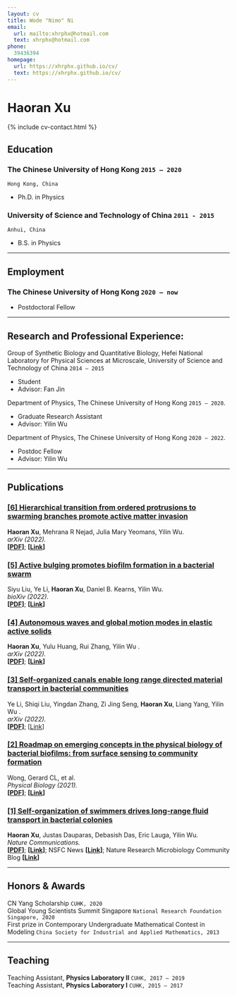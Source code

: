 ```yaml
---
layout: cv
title: Wode "Nimo" Ni
email:
  url: mailto:xhrphx@hotmail.com
  text: xhrphx@hotmail.com
phone:
  39436394
homepage:
  url: https://xhrphx.github.io/cv/
  text: https://xhrphx.github.io/cv/
---
```


# Haoran Xu

<!--
include contact information from the front matter
Supported arguments:
    - homepage: url, text
        - phone
        - email
            -->

{% include cv-contact.html %}



## Education

### **The Chinese University of Hong Kong** `2015 – 2020`

```
Hong Kong, China
```

- Ph.D. in Physics

### **University of Science and Technology of China** `2011 - 2015`

```
Anhui, China
```

- B.S. in Physics



---

## Employment

### **The Chinese University of Hong Kong** `2020 – now`

- Postdoctoral Fellow



---

## Research and Professional Experience:

Group of Synthetic Biology and Quantitative Biology, Hefei National Laboratory for Physical Sciences at Microscale, University of Science and Technology of China `2014 – 2015`
- Student
- Advisor: Fan Jin

Department of Physics, The Chinese University of Hong Kong `2015 – 2020`. 
- Graduate Research Assistant
- Advisor: Yilin Wu

Department of Physics, The Chinese University of Hong Kong `2020 – 2022`. 
- Postdoc Fellow
- Advisor: Yilin Wu



---

## Publications

### [**[6] Hierarchical transition from ordered protrusions to swarming branches promote active matter invasion**](https://arxiv.org/pdf/2208.12424.pdf)

**Haoran Xu**, Mehrana R Nejad, Julia Mary Yeomans, Yilin Wu.<br>
_arXiv (2022)._ <br>
**[[PDF](https://arxiv.org/pdf/2208.12424.pdf)]**; **[[Link](https://arxiv.org/abs/2208.12424)]**

### [**[5] Active bulging promotes biofilm formation in a bacterial swarm**](https://www.biorxiv.org/content/10.1101/2022.08.25.500950v1.full.pdf)

Siyu Liu, Ye Li, **Haoran Xu**, Daniel B. Kearns, Yilin Wu.<br>
_bioXiv (2022)._<br>
**[[PDF](https://www.biorxiv.org/content/10.1101/2022.08.25.500950v1.full.pdf)]**; **[[Link](https://www.biorxiv.org/content/10.1101/2022.08.25.500950v1)]**

### [**[4] Autonomous waves and global motion modes in elastic active solids**](https://arxiv.org/pdf/2208.09664.pdf)

**Haoran Xu**, Yulu Huang, Rui Zhang, Yilin Wu .<br>
_arXiv (2022)._ <br>
**[[PDF](https://arxiv.org/pdf/2208.09664.pdf)]**; **[[Link](https://arxiv.org/abs/2208.09664)]**

### [**[3] Self-organized canals enable long range directed material transport in bacterial communities**](https://www.biorxiv.org/content/10.1101/2022.05.19.492681v1.full.pdf)

Ye Li, Shiqi Liu, Yingdan Zhang, Zi Jing Seng, **Haoran Xu**, Liang Yang, Yilin Wu .<br>
_arXiv (2022)._ <br>
**[[PDF]((https://www.biorxiv.org/content/10.1101/2022.05.19.492681v1.full.pdf))]**; [[Link](https://elifesciences.org/articles/79780)]

### [**[2] Roadmap on emerging concepts in the physical biology of bacterial biofilms: from surface sensing to community formation**](https://iopscience.iop.org/article/10.1088/1478-3975/abdc0e/pdf)

Wong, Gerard CL, et al.<br>
_Physical Biology (2021)._<br>
**[[PDF](https://iopscience.iop.org/article/10.1088/1478-3975/abdc0e/pdf)]**; **[[Link](https://iopscience.iop.org/article/10.1088/1478-3975/abdc0e)]**

### [**[1] Self-organization of swimmers drives long-range fluid transport in bacterial colonies**](https://arxiv.org/pdf/1904.00888.pdf)

**Haoran Xu**, Justas Dauparas, Debasish Das, Eric Lauga, Yilin Wu.<br>
_Nature Communications._<br>
**[[PDF](https://arxiv.org/pdf/1904.00888.pdf)]**; **[[Link](https://arxiv.org/abs/1904.00888)]**; NSFC News **[[Link](http://www.nsfc.gov.cn/csc/20340/20343/37797/index.html)]**; Nature Research Microbiology Community Blog **[[Link](https://naturemicrobiologycommunity.nature.com/users/255172-yilin-wu/posts/48080-bacteria-self-organize-to-drive-flows)]**




---

## Honors & Awards

CN Yang Scholarship `CUHK, 2020` <br>
Global Young Scientists Summit Singapore `National Research Foundation Singapore, 2020` <br>
First prize in Contemporary Undergraduate Mathematical Contest in Modeling `China Society for Industrial and Applied Mathematics, 2013` <br>



---

## Teaching

Teaching Assistant, **Physics Laboratory II** `CUHK, 2017 – 2019` <br>
Teaching Assistant, **Physics Laboratory I** `CUHK, 2015 – 2017` <br>


<!-- ### Footer

Last updated: May 2013 -->
